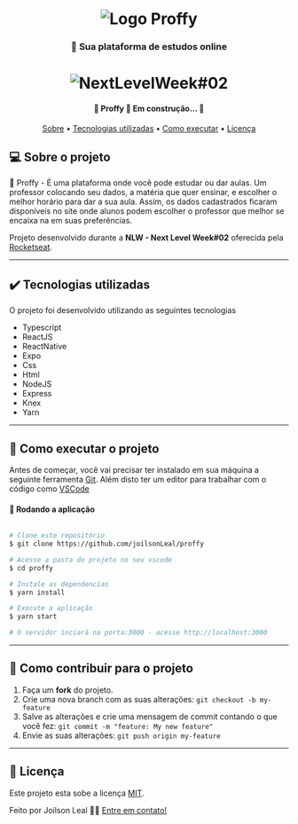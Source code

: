 
<h1 align="center" >
    <img alt="Logo Proffy" src="https://github.com/joilsonLeal/proffy-web/blob/master/images/logo.png" />
</h1>

<h3 align="center">
    📖 Sua plataforma de estudos online
</h3>

<h1 align="center">
    <img alt="NextLevelWeek#02" title="#NextLevelWeek#02" src="https://github.com/joilsonLeal/proffy-web/blob/master/images/home-page.png" />
</h1>

<h4 align="center"> 
	🚧  Proffy 🏫 Em construção... 🚧
</h4>

<p align="center">
	<a href="#-sobre-o-projeto">Sobre</a> •
	<a href="#-tecnologias-utilizadas">Tecnologias utilizadas</a> • 
 	<a href="#-como-executar-o-projeto">Como executar</a> • 
 	<a href="#user-content--licença">Licença</a>
</p>


## 💻 Sobre o projeto

🏫 Proffy - É uma plataforma onde você pode estudar ou dar aulas. Um professor colocando seu dados, a matéria que quer ensinar, e escolher o melhor horário para dar a sua aula. Assim, os dados cadastrados ficaram disponíveis no site onde alunos podem escolher o professor que melhor se encaixa na em suas preferências.

Projeto desenvolvido durante a **NLW - Next Level Week#02** oferecida pela [Rocketseat](https://rocketseat.com.br/).

---

## ✔️ Tecnologias utilizadas

O projeto foi desenvolvido utilizando as seguintes tecnologias

- Typescript
- ReactJS
- ReactNative
- Expo
- Css
- Html
- NodeJS
- Express
- Knex
- Yarn

---

## 🚀 Como executar o projeto

Antes de começar, você vai precisar ter instalado em sua máquina a seguinte ferramenta
[Git](https://git-scm.com). 
Além disto ter um editor para trabalhar com o código como [VSCode](https://code.visualstudio.com/)

#### 🧭 Rodando a aplicação

```bash

# Clone este repositório
$ git clone https://github.com/joilsonLeal/proffy

# Acesse a pasta do projeto no seu vscode
$ cd proffy

# Instale as dependencias
$ yarn install

# Execute a aplicação 
$ yarn start

# O servidor inciará na porta:3000 - acesse http://localhost:3000 
```

---

## 💪 Como contribuir para o projeto

1. Faça um **fork** do projeto.
2. Crie uma nova branch com as suas alterações: `git checkout -b my-feature`
3. Salve as alterações e crie uma mensagem de commit contando o que você fez: `git commit -m "feature: My new feature"`
4. Envie as suas alterações: `git push origin my-feature`

---

## 📝 Licença

Este projeto esta sobe a licença [MIT](./LICENSE.md).

Feito por Joilson Leal 👋🏻 [Entre em contato!](https://www.linkedin.com/in/joilsonleal/)
